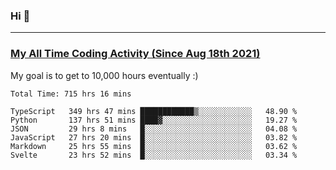### Hi 🙂

---

### <a href="https://wakatime.com/@Eroxl">My All Time Coding Activity (Since Aug 18th 2021)</a>
My goal is to get to 10,000 hours eventually :)
<!--START_SECTION:waka-->

```text
Total Time: 715 hrs 16 mins

TypeScript   349 hrs 47 mins ████████████▒░░░░░░░░░░░░   48.90 %
Python       137 hrs 51 mins ████▓░░░░░░░░░░░░░░░░░░░░   19.27 %
JSON         29 hrs 8 mins   █░░░░░░░░░░░░░░░░░░░░░░░░   04.08 %
JavaScript   27 hrs 20 mins  █░░░░░░░░░░░░░░░░░░░░░░░░   03.82 %
Markdown     25 hrs 55 mins  █░░░░░░░░░░░░░░░░░░░░░░░░   03.62 %
Svelte       23 hrs 52 mins  █░░░░░░░░░░░░░░░░░░░░░░░░   03.34 %
```

<!--END_SECTION:waka-->
